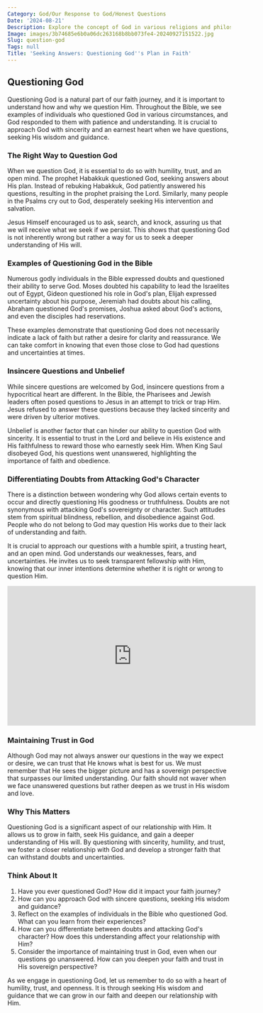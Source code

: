 ```yaml
---
Category: God/Our Response to God/Honest Questions
Date: '2024-08-21'
Description: Explore the concept of God in various religions and philosophies. Understand different perspectives on divinity and the role of God in shaping beliefs and practices.
Image: images/3b74685e6b0a06dc263168b8bb073fe4-20240927151522.jpg
Slug: question-god
Tags: null
Title: 'Seeking Answers: Questioning God''s Plan in Faith'
---
```


## Questioning God

Questioning God is a natural part of our faith journey, and it is important to understand how and why we question Him. Throughout the Bible, we see examples of individuals who questioned God in various circumstances, and God responded to them with patience and understanding. It is crucial to approach God with sincerity and an earnest heart when we have questions, seeking His wisdom and guidance.

### The Right Way to Question God

When we question God, it is essential to do so with humility, trust, and an open mind. The prophet Habakkuk questioned God, seeking answers about His plan. Instead of rebuking Habakkuk, God patiently answered his questions, resulting in the prophet praising the Lord. Similarly, many people in the Psalms cry out to God, desperately seeking His intervention and salvation.

Jesus Himself encouraged us to ask, search, and knock, assuring us that we will receive what we seek if we persist. This shows that questioning God is not inherently wrong but rather a way for us to seek a deeper understanding of His will.

### Examples of Questioning God in the Bible

Numerous godly individuals in the Bible expressed doubts and questioned their ability to serve God. Moses doubted his capability to lead the Israelites out of Egypt, Gideon questioned his role in God's plan, Elijah expressed uncertainty about his purpose, Jeremiah had doubts about his calling, Abraham questioned God's promises, Joshua asked about God's actions, and even the disciples had reservations.

These examples demonstrate that questioning God does not necessarily indicate a lack of faith but rather a desire for clarity and reassurance. We can take comfort in knowing that even those close to God had questions and uncertainties at times.

### Insincere Questions and Unbelief

While sincere questions are welcomed by God, insincere questions from a hypocritical heart are different. In the Bible, the Pharisees and Jewish leaders often posed questions to Jesus in an attempt to trick or trap Him. Jesus refused to answer these questions because they lacked sincerity and were driven by ulterior motives.

Unbelief is another factor that can hinder our ability to question God with sincerity. It is essential to trust in the Lord and believe in His existence and His faithfulness to reward those who earnestly seek Him. When King Saul disobeyed God, his questions went unanswered, highlighting the importance of faith and obedience.

### Differentiating Doubts from Attacking God's Character

There is a distinction between wondering why God allows certain events to occur and directly questioning His goodness or truthfulness. Doubts are not synonymous with attacking God's sovereignty or character. Such attitudes stem from spiritual blindness, rebellion, and disobedience against God. People who do not belong to God may question His works due to their lack of understanding and faith.

It is crucial to approach our questions with a humble spirit, a trusting heart, and an open mind. God understands our weaknesses, fears, and uncertainties. He invites us to seek transparent fellowship with Him, knowing that our inner intentions determine whether it is right or wrong to question Him.


<iframe width="560" height="315" src="https://www.youtube.com/embed/d15Q3wxD1HY" frameborder="0" allow="autoplay; encrypted-media" allowfullscreen></iframe>


### Maintaining Trust in God

Although God may not always answer our questions in the way we expect or desire, we can trust that He knows what is best for us. We must remember that He sees the bigger picture and has a sovereign perspective that surpasses our limited understanding. Our faith should not waver when we face unanswered questions but rather deepen as we trust in His wisdom and love.

### Why This Matters

Questioning God is a significant aspect of our relationship with Him. It allows us to grow in faith, seek His guidance, and gain a deeper understanding of His will. By questioning with sincerity, humility, and trust, we foster a closer relationship with God and develop a stronger faith that can withstand doubts and uncertainties.

### Think About It

1. Have you ever questioned God? How did it impact your faith journey?
2. How can you approach God with sincere questions, seeking His wisdom and guidance?
3. Reflect on the examples of individuals in the Bible who questioned God. What can you learn from their experiences?
4. How can you differentiate between doubts and attacking God's character? How does this understanding affect your relationship with Him?
5. Consider the importance of maintaining trust in God, even when our questions go unanswered. How can you deepen your faith and trust in His sovereign perspective?

As we engage in questioning God, let us remember to do so with a heart of humility, trust, and openness. It is through seeking His wisdom and guidance that we can grow in our faith and deepen our relationship with Him.